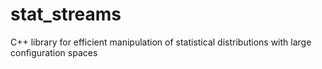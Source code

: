 # stat_streams
C++ library for efficient manipulation of statistical distributions with large configuration spaces
